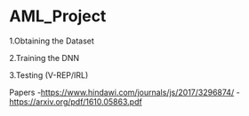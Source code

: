 # AML_Project

1.Obtaining the Dataset


2.Training the DNN


3.Testing (V-REP/IRL)


Papers
-https://www.hindawi.com/journals/js/2017/3296874/
-https://arxiv.org/pdf/1610.05863.pdf
